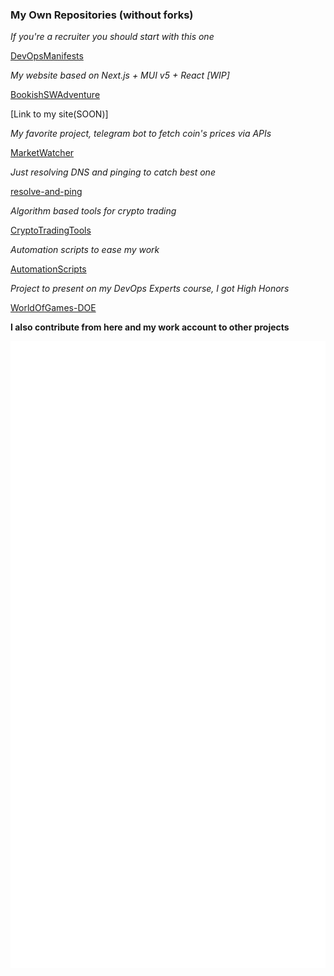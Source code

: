 ### My Own Repositories (without forks)


*If you're a recruiter you should start with this one*

[DevOpsManifests](https://github.com/justmike1/DevOpsManifests) 

*My website based on Next.js + MUI v5 + React [WIP]*

[BookishSWAdventure](https://github.com/justmike1/bookish-sw-adventure)

[Link to my site(SOON)]

*My favorite project, telegram bot to fetch coin's prices via APIs*

[MarketWatcher](https://github.com/justmike1/MarketWatcher)


*Just resolving DNS and pinging to catch best one*

[resolve-and-ping](https://github.com/justmike1/resolve-and-ping)


*Algorithm based tools for crypto trading*

[CryptoTradingTools](https://github.com/justmike1/CryptoTradingTools)


*Automation scripts to ease my work*

[AutomationScripts](https://github.com/justmike1/AutomationScripts)


*Project to present on my DevOps Experts course, I got High Honors*

[WorldOfGames-DOE](https://github.com/justmike1/WorldOfGames-DOE)

**I also contribute from here and my work account to other projects**

<!--
**justmike1/justmike1** is a ✨ _special_ ✨ repository because its `README.md` (this file) appears on your GitHub profile.

Here are some ideas to get you started:

- 🔭 I’m currently working on ...
- 🌱 I’m currently learning ...
- 👯 I’m looking to collaborate on ...
- 🤔 I’m looking for help with ...
- 💬 Ask me about ...
- 📫 How to reach me: ...
- 😄 Pronouns: ...
- ⚡ Fun fact: ...
-->

![Metrics](/github-metrics.svg)
